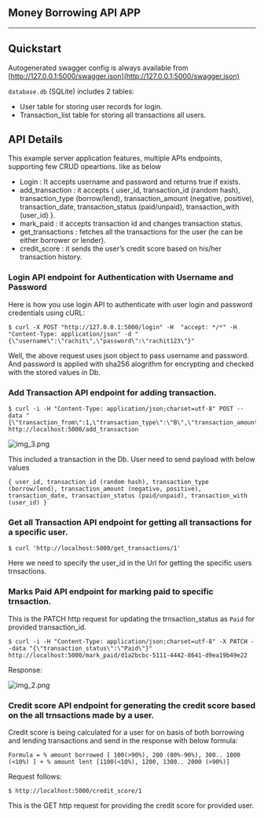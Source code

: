 Money Borrowing API APP
----------
----------


Quickstart
----------

Autogenerated swagger config is always available from
[http://127.0.0.1:5000/swagger.json](http://127.0.0.1:5000/swagger.json)

`database.db` (SQLite) includes 2 tables:

* User table for storing user records for login.
* Transaction_list table for storing all transactions all users.

API Details
----------------------

This example server application features, multiple APIs endpoints, supporting few CRUD opeartions. like as below

* Login : It accepts username and password and returns true if exists.
* add_transaction : it accepts { user_id, transaction_id (random hash), transaction_type (borrow/lend), transaction_amount (negative, positive), transaction_date, transaction_status (paid/unpaid), transaction_with (user_id) }.
* mark_paid : it accepts transaction id  and changes transaction status.
* get_transactions : fetches all the transactions for the user (he can be either borrower or lender).
* credit_score : it sends the user’s credit score based on his/her transaction history.

### Login API endpoint for Authentication with Username and Password

Here is how you use login API to authenticate with user login and password credentials using cURL:

```
$ curl -X POST "http://127.0.0.1:5000/login" -H  "accept: */*" -H  "Content-Type: application/json" -d "{\"username\":\"rachit\",\"password\":\"rachit123\"}"
```

Well, the above request uses json object to pass username and
password. And password is applied with sha256 alogrithm for encrypting and checked with the stored values in Db. 


### Add Transaction API endpoint for adding transaction.

```
$ curl -i -H "Content-Type: application/json;charset=utf-8" POST --data "{\"transaction_from\":1,\"transaction_type\":\"B\",\"transaction_amount\":200,\"transaction_status\":\"Unpaid\",\"transaction_with\":2,\"reason\":\"loan\"}" http://localhost:5000/add_transaction
```

![img_3.png](img_3.png)

This included a transaction in the Db. User need to send payload with below values
```
{ user_id, transaction_id (random hash), transaction_type (borrow/lend), transaction_amount (negative, positive), transaction_date, transaction_status (paid/unpaid), transaction_with (user_id) }
```

### Get all Transaction API endpoint for getting all transactions for a specific user.

```
$ curl 'http://localhost:5000/get_transactions/1'
```

Here we need to specify the user_id in the Url for getting the specific users trnsactions.


### Marks Paid API endpoint for marking paid to specific trnsaction.

This is the PATCH http request for updating the trnsaction_status as `Paid` for provided transaction_id.

```
$ curl -i -H "Content-Type: application/json;charset=utf-8" -X PATCH --data "{\"transaction_status\":\"Paid\"}" http://localhost:5000/mark_paid/d1a2bcbc-5111-4442-8641-d9ea19b49e22
```

Response:

![img_2.png](img_2.png)

### Credit score API endpoint for generating the credit score based on the all trnsactions made by a user.

Credit score is being calculated for a user for on basis of both borrowing and lending transactions and
send in the response with below formula:

`Formula = % amount borrowed [ 100(>90%), 200 (80%-90%), 300.. 1000 (<10%) ] + % amount lent [1100(<10%), 1200, 1300.. 2000 (>90%)]`

Request follows:
```
$ http://localhost:5000/credit_score/1
```

This is the GET http request for providing the credit score for provided user.

